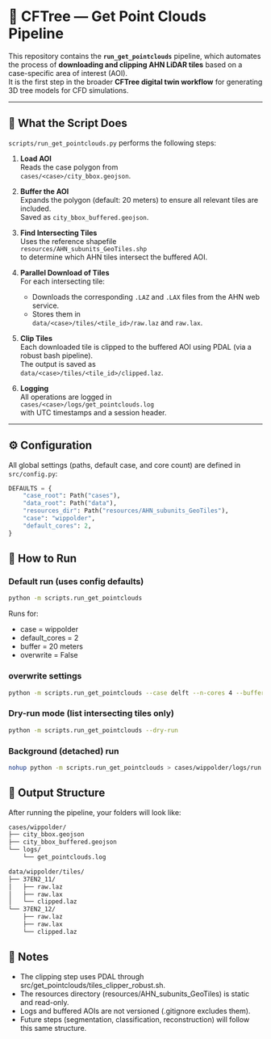 # 🌳 CFTree — Get Point Clouds Pipeline

This repository contains the **`run_get_pointclouds`** pipeline, which automates the process of **downloading and clipping AHN LiDAR tiles** based on a case-specific area of interest (AOI).  
It is the first step in the broader **CFTree digital twin workflow** for generating 3D tree models for CFD simulations.

---

## 🧭 What the Script Does

`scripts/run_get_pointclouds.py` performs the following steps:

1. **Load AOI**  
   Reads the case polygon from  
   `cases/<case>/city_bbox.geojson`.

2. **Buffer the AOI**  
   Expands the polygon (default: 20 meters) to ensure all relevant tiles are included.  
   Saved as `city_bbox_buffered.geojson`.

3. **Find Intersecting Tiles**  
   Uses the reference shapefile  
   `resources/AHN_subunits_GeoTiles.shp`  
   to determine which AHN tiles intersect the buffered AOI.

4. **Parallel Download of Tiles**  
   For each intersecting tile:
   - Downloads the corresponding `.LAZ` and `.LAX` files from the AHN web service.
   - Stores them in  
     `data/<case>/tiles/<tile_id>/raw.laz` and `raw.lax`.

5. **Clip Tiles**  
   Each downloaded tile is clipped to the buffered AOI using PDAL (via a robust bash pipeline).  
   The output is saved as  
   `data/<case>/tiles/<tile_id>/clipped.laz`.

6. **Logging**  
   All operations are logged in  
   `cases/<case>/logs/get_pointclouds.log`  
   with UTC timestamps and a session header.

---

## ⚙️ Configuration

All global settings (paths, default case, and core count) are defined in `src/config.py`:

```python
DEFAULTS = {
    "case_root": Path("cases"),
    "data_root": Path("data"),
    "resources_dir": Path("resources/AHN_subunits_GeoTiles"),
    "case": "wippolder",
    "default_cores": 2,
}

```
## 🚀 How to Run

### Default run (uses config defaults)
``` bash
python -m scripts.run_get_pointclouds
```

Runs for:

- case = wippolder
- default_cores = 2
- buffer = 20 meters
- overwrite = False


### overwrite settings
``` bash
python -m scripts.run_get_pointclouds --case delft --n-cores 4 --buffer 50 --overwrite
```

### Dry-run mode (list intersecting tiles only)
``` bash
python -m scripts.run_get_pointclouds --dry-run
```

### Background (detached) run
``` bash
nohup python -m scripts.run_get_pointclouds > cases/wippolder/logs/run.out 2>&1 &
```


## 📂 Output Structure
After running the pipeline, your folders will look like:
``` bash
cases/wippolder/
├── city_bbox.geojson
├── city_bbox_buffered.geojson
└── logs/
    └── get_pointclouds.log

data/wippolder/tiles/
├── 37EN2_11/
│   ├── raw.laz
│   ├── raw.lax
│   └── clipped.laz
└── 37EN2_12/
    ├── raw.laz
    ├── raw.lax
    └── clipped.laz
```


## 🧩 Notes
- The clipping step uses PDAL through src/get_pointclouds/tiles_clipper_robust.sh.
- The resources directory (resources/AHN_subunits_GeoTiles) is static and read-only.
- Logs and buffered AOIs are not versioned (.gitignore excludes them).
- Future steps (segmentation, classification, reconstruction) will follow this same structure.